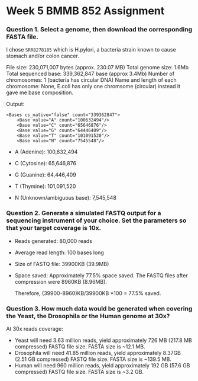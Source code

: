 # Week 5 BMMB 852 Assignment

### Question 1. Select a genome, then download the corresponding FASTA file.

I chose `SRR8278185` which is H.pylori, a bacteria strain known to cause stomach and/or colon cancer.

File size: 230,071,007 bytes (approx. 230.07 MB)
Total genome size: 1.6Mb
Total sequenced base: 339,362,847 base (approx 3.4Mb)
Number of chromosomes: 1 (bacteria has circular DNA)
Name and length of each chromosome: None, E.coli has only one chromsome (circular) instead it gave me base composition.

Output:
```
<Bases cs_native="false" count="339362847">
    <Base value="A" count="100632494"/>
    <Base value="C" count="65646876"/>
    <Base value="G" count="64446409"/>
    <Base value="T" count="101091520"/>
    <Base value="N" count="7545548"/>
```
* A (Adenine): 100,632,494

* C (Cytosine): 65,646,876

* G (Guanine): 64,446,409

* T (Thymine): 101,091,520

* N (Unknown/ambiguous base): 7,545,548

### Question 2. Generate a simulated FASTQ output for a sequencing instrument of your choice.  Set the parameters so that your target coverage is 10x.

* Reads generated: 80,000 reads

* Average read length: 100 bases long

* Size of FASTQ file: 39900KB (39.9MB)

* Space saved: Approximately 77.5% space saved. The FASTQ files after compression were 8960KB (8.96MB).

  Therefore, (39900-8960)KB/39900KB *100 = 77.5% saved.

### Question 3. How much data would be generated when covering the Yeast,  the Drosophila or the Human genome at 30x?

At 30x reads coverage:
* Yeast will need 3.63 million reads, yield approximately 726 MB (217.8 MB compressed) FASTQ file size. FASTA size is ~12.1 MB.
* Drosophila will need 41.85 million reads, yield approximately 8.37GB (2.51 GB compressed) FASTQ file size. FASTA size is ~139.5 MB.
* Human will need 960 million reads, yield approximately 192 GB (57.6 GB compressed) FASTQ file size. FASTA size is ~3.2 GB.
